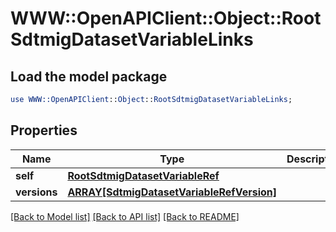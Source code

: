 # WWW::OpenAPIClient::Object::RootSdtmigDatasetVariableLinks

## Load the model package
```perl
use WWW::OpenAPIClient::Object::RootSdtmigDatasetVariableLinks;
```

## Properties
Name | Type | Description | Notes
------------ | ------------- | ------------- | -------------
**self** | [**RootSdtmigDatasetVariableRef**](RootSdtmigDatasetVariableRef.md) |  | [optional] 
**versions** | [**ARRAY[SdtmigDatasetVariableRefVersion]**](SdtmigDatasetVariableRefVersion.md) |  | [optional] 

[[Back to Model list]](../README.md#documentation-for-models) [[Back to API list]](../README.md#documentation-for-api-endpoints) [[Back to README]](../README.md)



